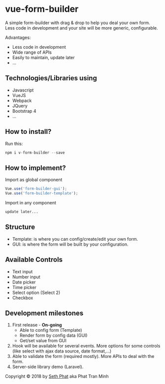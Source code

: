 # vue-form-builder
A simple form-builder with drag & drop to help you deal your own form. Less code in development and your site will be more generic, configurable.

Advantages:
- Less code in development
- Wide range of APIs
- Easily to maintain, update later
- ...

## Technologies/Libraries using
- Javascript
- VueJS
- Webpack
- JQuery 
- Bootstrap 4
- ...

## How to install?
Run this:
```php
npm i v-form-builder --save
```
## How to implement?
Import as global component
```javascript
Vue.use('form-builder-gui');
Vue.use('form-builder-template');
```

Import in any component
```php
update later...
```

## Structure
- Template: is where you can config/create/edit your own form.
- GUI: is where the form will be built by your configuration.

## Available Controls
- Text input
- Number input
- Date picker
- Time picker
- Select option (Select 2)
- Checkbox

## Development milestones
1. First release - **On-going**
    - Able to config form (Template)
    - Render form by config data (GUI)
    - Get/set value from GUI
2. Hook will be available for several events. More options for some controls (like select with ajax data source, date format,...)
3. Able to validate the form (required mostly). More APIs to deal with the form.
4. Server-side library demo (Laravel).

Copyright &copy; 2018 by [Seth Phat](http://sethphat.com) aka Phat Tran Minh
